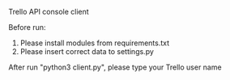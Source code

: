 Trello API console client

Before run:
1. Please install modules from requirements.txt
2. Please insert correct data to settings.py

After run "python3 client.py", please type your Trello user name
